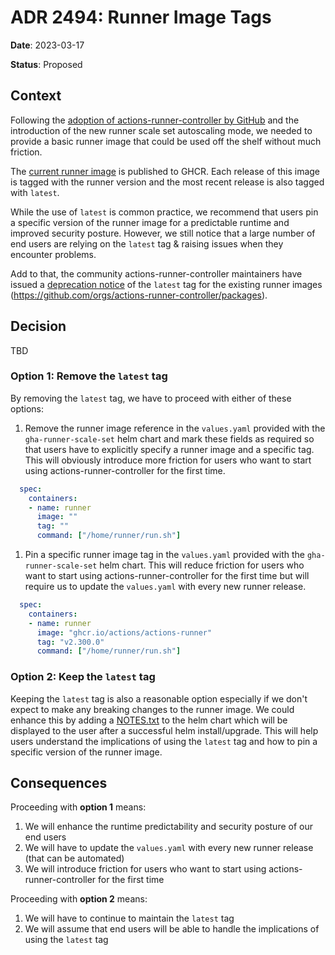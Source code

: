# ADR 2494: Runner Image Tags

**Date**: 2023-03-17

**Status**: Proposed<!-- |Accepted|Rejected|Superceded|Deprecated -->

## Context

Following the [adoption of actions-runner-controller by GitHub](https://github.com/actions/actions-runner-controller/discussions/2072) and the introduction of the new runner scale set autoscaling mode, we needed to provide a basic runner image that could be used off the shelf without much friction.

The [current runner image](https://github.com/actions/runner/pkgs/container/actions-runner) is published to GHCR. Each release of this image is tagged with the runner version and the most recent release is also tagged with `latest`.

While the use of `latest` is common practice, we recommend that users pin a specific version of the runner image for a predictable runtime and improved security posture. However, we still notice that a large number of end users are relying on the `latest` tag & raising issues when they encounter problems.

Add to that, the community actions-runner-controller maintainers have issued a [deprecation notice](https://github.com/actions/actions-runner-controller/issues/2056) of the `latest` tag for the existing runner images (https://github.com/orgs/actions-runner-controller/packages).

## Decision

TBD

### Option 1: Remove the `latest` tag

By removing the `latest` tag, we have to proceed with either of these options:

1. Remove the runner image reference in the `values.yaml` provided with the `gha-runner-scale-set` helm chart and mark these fields as required so that users have to explicitly specify a runner image and a specific tag. This will obviously introduce more  friction for users who want to start using actions-runner-controller for the first time.

```yaml
  spec:
    containers:
    - name: runner
      image: ""
      tag: ""
      command: ["/home/runner/run.sh"]
```

1. Pin a specific runner image tag in the `values.yaml` provided with the `gha-runner-scale-set` helm chart. This will reduce friction for users who want to start using actions-runner-controller for the first time but will require us to update the `values.yaml` with every new runner release.

```yaml
  spec:
    containers:
    - name: runner
      image: "ghcr.io/actions/actions-runner"
      tag: "v2.300.0"
      command: ["/home/runner/run.sh"]
```

### Option 2: Keep the `latest` tag

Keeping the `latest` tag is also a reasonable option especially if we don't expect to make any breaking changes to the runner image. We could enhance this by adding a [NOTES.txt](https://helm.sh/docs/chart_template_guide/notes_files/) to the helm chart which will be displayed to the user after a successful helm install/upgrade. This will help users understand the implications of using the `latest` tag and how to pin a specific version of the runner image.

## Consequences

Proceeding with **option 1** means:

1. We will enhance the runtime predictability and security posture of our end users
1. We will have to update the `values.yaml` with every new runner release (that can be automated)
1. We will introduce friction for users who want to start using actions-runner-controller for the first time

Proceeding with **option 2** means:

1. We will have to continue to maintain the `latest` tag
1. We will assume that end users will be able to handle the implications of using the `latest` tag
